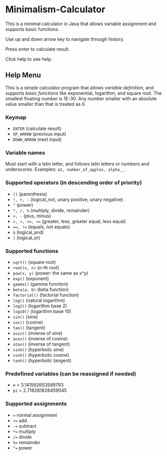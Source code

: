 # Minimalism-Calculator

This is a minimal calculator in Java that allows variable assignment and supports basic functions.

Use up and down arrow key to navigate through history.

Press enter to calculate result.

Click help to see help.

## Help Menu

This is a simple calculator program that allows _variable definition_, and supports _basic functions_ like exponential, logarithm, and square root. The smallest floating number is 1E-30. Any number smaller with an absolute value smaller than that is treated as 0.

### Keymap

- ```ENTER``` (calculate result)
- ```UP_ARROW``` (previous input)
- ```DOWN_ARROW``` (next input)

### Variable names

Must start with a latin letter, and follows latin letters or numbers and underscores. Examples: ```a1, number_of_apples, alpha__```.

### Supported operators (in descending order of priority)

- ```()``` (parenthesis)
- ```!, +, -``` (logical_not, unary positive, unary negative)
- ```^``` (power)
- ```*, /, %``` (multiply, divide, remainder)
- ```+, -``` (plus, minus)
- ```>, <, >=, <=``` (greater, less, greater equal, less equal)
- ```==, !=``` (equals, not equals)
- ```&``` (logical_and)
- ```|``` (logical_or)

### Supported functions

- ```sqrt()``` (square root)
- ```root(x, n)``` (n-th root)
- ```pow(x, y)``` (power: the same as x^y)
- ```exp()``` (exponent)
- ```gamma()``` (gamma function)
- ```beta(a, b)``` (beta function)
- ```factorial()``` (factorial function)
- ```log()``` (natural logarithm)
- ```log2()``` (logarithm base 2)
- ```log10()``` (logarithm base 10)
- ```sin()``` (sine)
- ```cos()``` (cosine)
- ```tan()``` (tangent)
- ```asin()``` (inverse of sine)
- ```acos()``` (inverse of cosine)
- ```atan()``` (inverse of tangent)
- ```sinh()``` (hyperbolic sine)
- ```cosh()``` (hyperbolic cosine)
- ```tanh()``` (hyperbolic tangent)

### Predefined variables (can be reassigned if needed)

- ```e``` = 3.141592653589793
- ```pi``` = 2.718281828459045

### Supported assignments

- ```=``` normal assignment
- ```+=``` add
- ```-=``` subtract
- ```*=``` multiply
- ```/=``` divide
- ```%=``` remainder
- ```^=``` power
